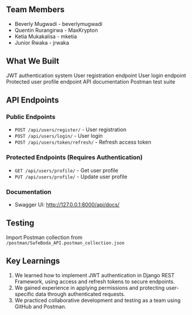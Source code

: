 ## Team Members
- Beverly Mugwadi - beverlymugwadi
- Quentin Rurangirwa - MaxKrypton
- Ketia Mukakalisa - mketia
- Junior Rwaka - jrwaka

## What We Built
JWT authentication system
User registration endpoint
User login endpoint
Protected user profile endpoint
API documentation
Postman test suite

## API Endpoints

### Public Endpoints
- `POST /api/users/register/` - User registration
- `POST /api/users/login/` - User login
- `POST /api/users/token/refresh/` - Refresh access token

### Protected Endpoints (Requires Authentication)
- `GET /api/users/profile/` - Get user profile
- `PUT /api/users/profile/` - Update user profile

### Documentation
- Swagger UI: http://127.0.0.1:8000/api/docs/

## Testing
Import Postman collection from `/postman/SafeBoda_API.postman_collection.json`

## Key Learnings
1. We learned how to implement JWT authentication in Django REST Framework, using access and refresh tokens to secure endpoints.
2. We gained experience in applying permissions and protecting user-specific data through authenticated requests.
3. We practiced collaborative development and testing as a team using GitHub and Postman.